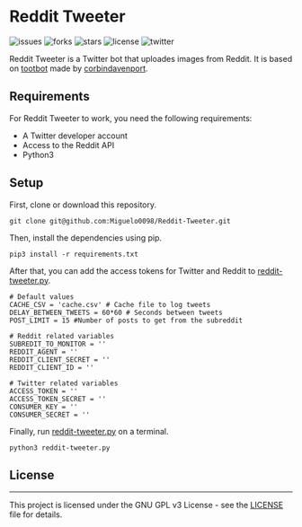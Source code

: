 # Reddit Tweeter

![issues](https://img.shields.io/github/issues/Miguelo0098/Reddit-Tweeter?style=flat-square) ![forks](https://img.shields.io/github/forks/Miguelo0098/Reddit-Tweeter?style=flat-square) ![stars](https://img.shields.io/github/stars/Miguelo0098/Reddit-Tweeter?style=flat-square) ![license](https://img.shields.io/github/license/Miguelo0098/Reddit-Tweeter?style=flat-square) ![twitter](https://img.shields.io/twitter/url?style=social&url=https%3A%2F%2Ftwitter.com%2Fmiguelo0098)

Reddit Tweeter is a Twitter bot that uploades images from Reddit. It is based on [tootbot](https://github.com/corbindavenport/tootbot) made by [corbindavenport](https://github.com/corbindavenport).

## Requirements

For Reddit Tweeter to work, you need the following requirements:

- A Twitter developer account
- Access to the Reddit API
- Python3

## Setup

First, clone or download this repository.

```
git clone git@github.com:Miguelo0098/Reddit-Tweeter.git
```

Then, install the dependencies using pip.

```
pip3 install -r requirements.txt
```

After that, you can add the access tokens for Twitter and Reddit to [reddit-tweeter.py](reddit-tweeter.py).

```
# Default values
CACHE_CSV = 'cache.csv' # Cache file to log tweets
DELAY_BETWEEN_TWEETS = 60*60 # Seconds between tweets
POST_LIMIT = 15 #Number of posts to get from the subreddit

# Reddit related variables
SUBREDIT_TO_MONITOR = ''
REDDIT_AGENT = ''
REDDIT_CLIENT_SECRET = ''
REDDIT_CLIENT_ID = ''

# Twitter related variables
ACCESS_TOKEN = ''
ACCESS_TOKEN_SECRET = ''
CONSUMER_KEY = ''
CONSUMER_SECRET = ''
```

Finally, run [reddit-tweeter.py](reddit-tweeter.py) on a terminal.

```
python3 reddit-tweeter.py
```

## License

----
This project is licensed under the GNU GPL v3 License - see the [LICENSE](LICENSE) file for details.